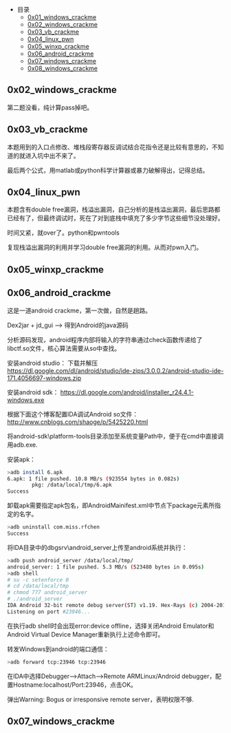 * 目录
  * [0x01_windows_crackme](https://github.com/walkerfuz/writeups/blob/master/2017/06/kanxue_ctf_2017_writeups_0x01.md)
  * [0x02_windows_crackme]()
  * [0x03_vb_crackme]()
  * [0x04_linux_pwn]()
  * [0x05_winxp_crackme]()
  * [0x06_android_crackme]()
  * [0x07_windows_crackme](https://github.com/walkerfuz/writeups/blob/master/2017/06/kanxue_ctf_2017_writeups_0x07.md)
  * [0x08_windows_crackme](https://github.com/walkerfuz/writeups/blob/master/2017/06/kanxue_ctf_2017_writeups_0x08.md)

## 0x02_windows_crackme
第二题没看，纯计算pass掉吧。

## 0x03_vb_crackme

本题用到的入口点修改、堆栈段寄存器反调试结合花指令还是比较有意思的，不知道的就进入坑中出不来了。 

最后两个公式，用matlab或python科学计算器或暴力破解得出，记得总结。


## 0x04_linux_pwn

本题含有double free漏洞，栈溢出漏洞，自己分析的是栈溢出漏洞，最后思路都已经有了，但最终调试时，死在了对到底栈中填充了多少字节这些细节没处理好。

时间又紧，就over了。python和pwntools

复现栈溢出漏洞的利用并学习double free漏洞的利用。从而对pwn入门。


## 0x05_winxp_crackme


## 0x06_android_crackme

这是一道android crackme，第一次做，自然是趟路。

Dex2jar + jd_gui  --> 得到Android的java源码

分析源码发现，android程序内部将输入的字符串通过check函数传递给了libctf.so文件，核心算法需要从so中查找。

安装android studio：
下载并解压
https://dl.google.com/dl/android/studio/ide-zips/3.0.0.2/android-studio-ide-171.4056697-windows.zip

安装android sdk：
https://dl.google.com/android/installer_r24.4.1-windows.exe

根据下面这个博客配置IDA调试Android so文件：
http://www.cnblogs.com/shaoge/p/5425220.html

将android-sdk\platform-tools目录添加至系统变量Path中，便于在cmd中直接调用adb.exe.

安装apk：

```bash
>adb install 6.apk
6.apk: 1 file pushed. 10.8 MB/s (923554 bytes in 0.082s)
        pkg: /data/local/tmp/6.apk
Success
```

卸载apk需要指定apk包名，即AndroidMainifest.xml中<manifest>节点下package元素所指定的名字。

```bash
>adb uninstall com.miss.rfchen
Success
```

将IDA目录中的dbgsrv\android_server上传至android系统并执行：

```bash
>adb push android_server /data/local/tmp/
android_server: 1 file pushed. 5.3 MB/s (523480 bytes in 0.095s)
>adb shell
# su -c setenforce 0
# cd /data/local/tmp
# chmod 777 android_server                                                       <
# ./android_server
IDA Android 32-bit remote debug server(ST) v1.19. Hex-Rays (c) 2004-2015
Listening on port #23946...
```
在执行adb shell时会出现error:device offline，选择关闭Android Emulator和Android Virtual Device Manager重新执行上述命令即可。

转发Windows到android的端口通信：
```bash
>adb forward tcp:23946 tcp:23946
```

在IDA中选择Debugger-->Attach-->Remote ARMLinux/Android debugger，配置Hostname:localhost/Port:23946，点击OK。

弹出Warning: Bogus or irresponsive remote server，表明权限不够.


## 0x07_windows_crackme

